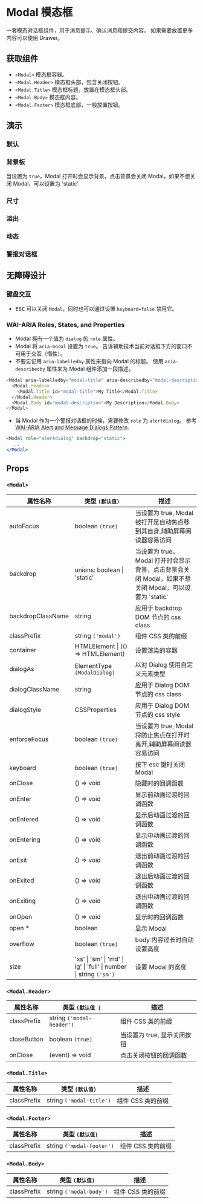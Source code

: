 # Modal 模态框

一套模态对话框组件，用于消息提示、确认消息和提交内容。 如果需要放置更多内容可以使用 Drawer。

## 获取组件

<!--{include:<import-guide>}-->

- `<Modal>` 模态框容器。
- `<Modal.Header>` 模态框头部，包含关闭按钮。
- `<Modal.Title>` 模态框标题，放置在模态框头部。
- `<Modal.Body>` 模态框内容。
- `<Modal.Footer>` 模态框底部，一般放置按钮。

## 演示

### 默认

<!--{include:`basic.md`}-->

### 背景板

当设置为 `true`，Modal 打开时会显示背景，点击背景会关闭 Modal，如果不想关闭 Modal，可以设置为 'static'

<!--{include:`backdrop.md`}-->

### 尺寸

<!--{include:`size.md`}-->

### 溢出

<!--{include:`overflow.md`}-->

### 动态

<!--{include:`dynamic.md`}-->

### 警报对话框

<!--{include:`alert-dialog.md`}-->

## 无障碍设计

### 键盘交互

- <kbd>ESC</kbd> 可以关闭 `Modal`，同时也可以通过设置 `keyboard=false` 禁用它。

### WAI-ARIA Roles, States, and Properties

- Modal 拥有一个值为 `dialog` 的 `role` 属性。
- Modal 将 `aria-modal` 设置为 `true`。 告诉辅助技术当前对话框下方的窗口不可用于交互（惰性）。
- 不要忘记用 `aria-labelledby` 属性来指向 Modal 的标题。 使用 `aria-describedby` 属性来为 Modal 组件添加一段描述。

```js
<Modal aria-labelledby="modal-title" aria-describedby="modal-description">
  <Modal.Header>
    <Modal.Title id="modal-title">My Title</Modal.Title>
  </Modal.Header>
  <Modal.Body id="modal-description">My Description</Modal.Body>
</Modal>
```

- 当 Modal 作为一个警报对话框的时候，需要修改 `role` 为 `alertdialog`。 参考 [WAI-ARIA Alert and Message Dialogs Pattern](https://www.w3.org/TR/wai-aria-practices/#alertdialog).

```jsx
<Modal role="alertdialog" backdrop="static">
  ...
</Modal>
```

## Props

### `<Modal>`

| 属性名称          | 类型 `(默认值)`                                                    | 描述                                                                                                 |
| ----------------- | ------------------------------------------------------------------ | ---------------------------------------------------------------------------------------------------- |
| autoFocus         | boolean `(true)`                                                   | 当设置为 true, Modal 被打开是自动焦点移到其自身,辅助屏幕阅读器容易访问                               |
| backdrop          | unions: boolean \| 'static'                                        | 当设置为 true，Modal 打开时会显示背景，点击背景会关闭 Modal，如果不想关闭 Modal，可以设置为 'static' |
| backdropClassName | string                                                             | 应用于 backdrop DOM 节点的 css class                                                                 |
| classPrefix       | string `('modal')`                                                 | 组件 CSS 类的前缀                                                                                    |
| container         | HTMLElement \| (() => HTMLElement)                                 | 设置渲染的容器                                                                                       |
| dialogAs          | ElementType `(ModalDialog)`                                        | 以对 Dialog 使用自定义元素类型                                                                       |
| dialogClassName   | string                                                             | 应用于 Dialog DOM 节点的 css class                                                                   |
| dialogStyle       | CSSProperties                                                      | 应用于 Dialog DOM 节点的 css style                                                                   |
| enforceFocus      | boolean `(true)`                                                   | 当设置为 true, Modal 将防止焦点在打开时离开,辅助屏幕阅读器容易访问                                   |
| keyboard          | boolean `(true)`                                                   | 按下 esc 键时关闭 Modal                                                                              |
| onClose           | () => void                                                         | 隐藏时的回调函数                                                                                     |
| onEnter           | () => void                                                         | 显示前动画过渡的回调函数                                                                             |
| onEntered         | () => void                                                         | 显示后动画过渡的回调函数                                                                             |
| onEntering        | () => void                                                         | 显示中动画过渡的回调函数                                                                             |
| onExit            | () => void                                                         | 退出前动画过渡的回调函数                                                                             |
| onExited          | () => void                                                         | 退出后动画过渡的回调函数                                                                             |
| onExiting         | () => void                                                         | 退出中动画过渡的回调函数                                                                             |
| onOpen            | () => void                                                         | 显示时的回调函数                                                                                     |
| open \*           | boolean                                                            | 显示 Modal                                                                                           |
| overflow          | boolean `(true)`                                                   | body 内容过长时自动设置高度                                                                          |
| size              | 'xs' \| 'sm' \| 'md' \| lg' \| 'full' \| number \| string `('sm')` | 设置 Modal 的宽度                                                                                    |

### `<Modal.Header>`

| 属性名称    | 类型 `(默认值 )`          | 描述                        |
| ----------- | ------------------------- | --------------------------- |
| classPrefix | string `('modal-header')` | 组件 CSS 类的前缀           |
| closeButton | boolean `(true)`          | 当设置为 true, 显示关闭按钮 |
| onClose     | (event) => void           | 点击关闭按钮的回调函数      |

### `<Modal.Title>`

| 属性名称    | 类型 `(默认值)`          | 描述              |
| ----------- | ------------------------ | ----------------- |
| classPrefix | string `('modal-title')` | 组件 CSS 类的前缀 |

### `<Modal.Footer>`

| 属性名称    | 类型 `(默认值)`           | 描述              |
| ----------- | ------------------------- | ----------------- |
| classPrefix | string `('modal-footer')` | 组件 CSS 类的前缀 |

### `<Modal.Body>`

| 属性名称    | 类型 `(默认值)`         | 描述              |
| ----------- | ----------------------- | ----------------- |
| classPrefix | string `('modal-body')` | 组件 CSS 类的前缀 |
